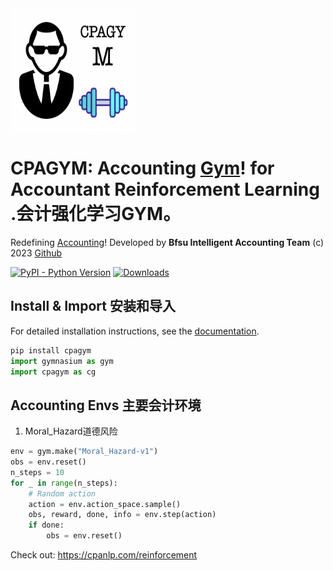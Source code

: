 
<a href="https://pypi.org/project/cpagym/">
<img src="https://raw.githubusercontent.com/accounting-intelligent-ai/cpagym/main/cpagym.png" width = "200" height = "200" alt="logo" align=center />
</a>

# CPAGYM: Accounting [Gym](https://gymnasium.farama.org/)! for Accountant Reinforcement Learning .会计强化学习GYM。

Redefining [Accounting](https://cpanlp.com/)!
Developed by **Bfsu Intelligent Accounting Team** (c) 2023
[Github](https://github.com/accounting-intelligent-ai/cpagym)

[![PyPI - Python Version](https://img.shields.io/static/v1?label=pypi&message=v0.0.21&color=blue)](https://pypi.org/project/cpagym/)
[![Downloads](https://static.pepy.tech/badge/cpagym/week)](https://pepy.tech/project/cpagym)

## Install & Import 安装和导入
For detailed installation instructions, see the
[documentation](https://cpanlp.com/documentation).
```python
pip install cpagym
import gymnasium as gym
import cpagym as cg 
```

## Accounting Envs 主要会计环境
1. Moral_Hazard道德风险
```python
env = gym.make("Moral_Hazard-v1")
obs = env.reset()
n_steps = 10
for _ in range(n_steps):
    # Random action
    action = env.action_space.sample()
    obs, reward, done, info = env.step(action)
    if done:
        obs = env.reset()
```

Check out: https://cpanlp.com/reinforcement